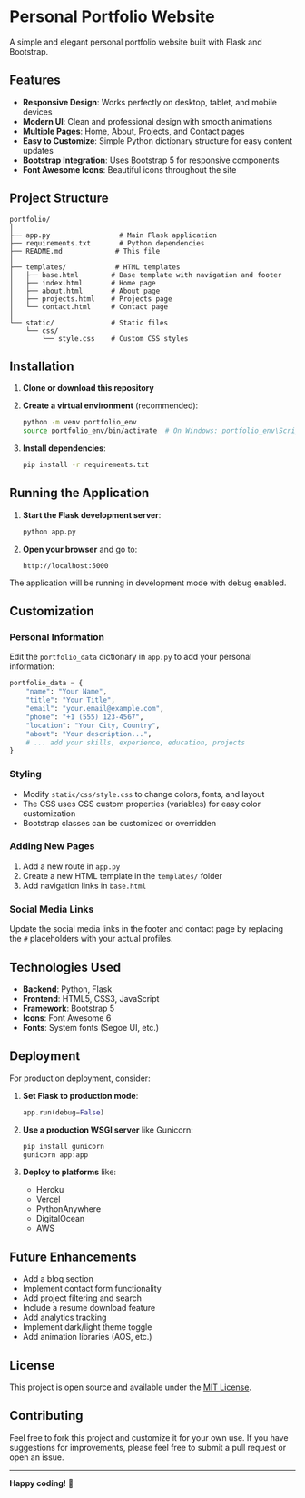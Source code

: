 # Personal Portfolio Website

A simple and elegant personal portfolio website built with Flask and Bootstrap.

## Features

- **Responsive Design**: Works perfectly on desktop, tablet, and mobile devices
- **Modern UI**: Clean and professional design with smooth animations
- **Multiple Pages**: Home, About, Projects, and Contact pages
- **Easy to Customize**: Simple Python dictionary structure for easy content updates
- **Bootstrap Integration**: Uses Bootstrap 5 for responsive components
- **Font Awesome Icons**: Beautiful icons throughout the site

## Project Structure

```
portfolio/
│
├── app.py                 # Main Flask application
├── requirements.txt       # Python dependencies
├── README.md             # This file
│
├── templates/            # HTML templates
│   ├── base.html        # Base template with navigation and footer
│   ├── index.html       # Home page
│   ├── about.html       # About page
│   ├── projects.html    # Projects page
│   └── contact.html     # Contact page
│
└── static/              # Static files
    └── css/
        └── style.css    # Custom CSS styles
```

## Installation

1. **Clone or download this repository**

2. **Create a virtual environment** (recommended):
   ```bash
   python -m venv portfolio_env
   source portfolio_env/bin/activate  # On Windows: portfolio_env\Scripts\activate
   ```

3. **Install dependencies**:
   ```bash
   pip install -r requirements.txt
   ```

## Running the Application

1. **Start the Flask development server**:
   ```bash
   python app.py
   ```

2. **Open your browser** and go to:
   ```
   http://localhost:5000
   ```

The application will be running in development mode with debug enabled.

## Customization

### Personal Information

Edit the `portfolio_data` dictionary in `app.py` to add your personal information:

```python
portfolio_data = {
    "name": "Your Name",
    "title": "Your Title",
    "email": "your.email@example.com",
    "phone": "+1 (555) 123-4567",
    "location": "Your City, Country",
    "about": "Your description...",
    # ... add your skills, experience, education, projects
}
```

### Styling

- Modify `static/css/style.css` to change colors, fonts, and layout
- The CSS uses CSS custom properties (variables) for easy color customization
- Bootstrap classes can be customized or overridden

### Adding New Pages

1. Add a new route in `app.py`
2. Create a new HTML template in the `templates/` folder
3. Add navigation links in `base.html`

### Social Media Links

Update the social media links in the footer and contact page by replacing the `#` placeholders with your actual profiles.

## Technologies Used

- **Backend**: Python, Flask
- **Frontend**: HTML5, CSS3, JavaScript
- **Framework**: Bootstrap 5
- **Icons**: Font Awesome 6
- **Fonts**: System fonts (Segoe UI, etc.)

## Deployment

For production deployment, consider:

1. **Set Flask to production mode**:
   ```python
   app.run(debug=False)
   ```

2. **Use a production WSGI server** like Gunicorn:
   ```bash
   pip install gunicorn
   gunicorn app:app
   ```

3. **Deploy to platforms** like:
   - Heroku
   - Vercel
   - PythonAnywhere
   - DigitalOcean
   - AWS

## Future Enhancements

- Add a blog section
- Implement contact form functionality
- Add project filtering and search
- Include a resume download feature
- Add analytics tracking
- Implement dark/light theme toggle
- Add animation libraries (AOS, etc.)

## License

This project is open source and available under the [MIT License](LICENSE).

## Contributing

Feel free to fork this project and customize it for your own use. If you have suggestions for improvements, please feel free to submit a pull request or open an issue.

---

**Happy coding!** 🚀